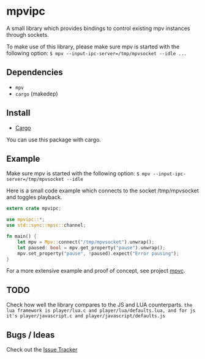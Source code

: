 # mpvipc

A small library which provides bindings to control existing mpv instances through sockets.

To make use of this library, please make sure mpv is started with the following option:
`
$ mpv --input-ipc-server=/tmp/mpvsocket --idle ...
`

## Dependencies

- `mpv`
- `cargo` (makedep)

## Install

- [Cargo](https://crates.io/crates/mpvipc)

You can use this package with cargo.

## Example

Make sure mpv is started with the following option:
`
$ mpv --input-ipc-server=/tmp/mpvsocket --idle
`

Here is a small code example which connects to the socket /tmp/mpvsocket and toggles playback.

```Rust
extern crate mpvipc;

use mpvipc::*;
use std::sync::mpsc::channel;

fn main() {
    let mpv = Mpv::connect("/tmp/mpvsocket").unwrap();
    let paused: bool = mpv.get_property("pause").unwrap();
    mpv.set_property("pause", !paused).expect("Error pausing");
}
```

For a more extensive example and proof of concept, see project [mpvc](https://gitlab.com/mpv-ipc/mpvc-rs).

## TODO

Check how well the library compares to the JS and LUA counterparts.
`the lua framework is player/lua.c and player/lua/defaults.lua, and for js it's player/javascript.c and player/javascript/defaults.js`

## Bugs / Ideas

Check out the [Issue Tracker](https://gitlab.com/mpv-ipc/mpvipc/issues)
